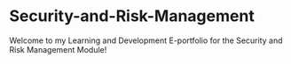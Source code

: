 # Security-and-Risk-Management
Welcome to my Learning and Development E-portfolio for the Security and Risk Management Module!
